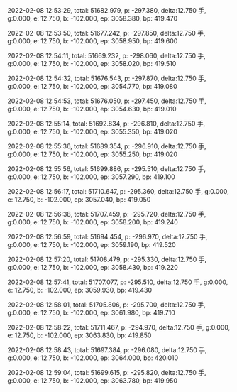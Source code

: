 2022-02-08 12:53:29, total: 51682.979, p: -297.380, delta:12.750 手, g:0.000, e: 12.750, b: -102.000, ep: 3058.380, bp: 419.470

2022-02-08 12:53:50, total: 51677.242, p: -297.850, delta:12.750 手, g:0.000, e: 12.750, b: -102.000, ep: 3058.950, bp: 419.600

2022-02-08 12:54:11, total: 51669.232, p: -298.060, delta:12.750 手, g:0.000, e: 12.750, b: -102.000, ep: 3058.020, bp: 419.510

2022-02-08 12:54:32, total: 51676.543, p: -297.870, delta:12.750 手, g:0.000, e: 12.750, b: -102.000, ep: 3054.770, bp: 419.080

2022-02-08 12:54:53, total: 51676.050, p: -297.450, delta:12.750 手, g:0.000, e: 12.750, b: -102.000, ep: 3054.630, bp: 419.010

2022-02-08 12:55:14, total: 51692.834, p: -296.810, delta:12.750 手, g:0.000, e: 12.750, b: -102.000, ep: 3055.350, bp: 419.020

2022-02-08 12:55:36, total: 51689.354, p: -296.910, delta:12.750 手, g:0.000, e: 12.750, b: -102.000, ep: 3055.250, bp: 419.020

2022-02-08 12:55:56, total: 51699.886, p: -295.510, delta:12.750 手, g:0.000, e: 12.750, b: -102.000, ep: 3057.290, bp: 419.100

2022-02-08 12:56:17, total: 51710.647, p: -295.360, delta:12.750 手, g:0.000, e: 12.750, b: -102.000, ep: 3057.040, bp: 419.050

2022-02-08 12:56:38, total: 51707.459, p: -295.720, delta:12.750 手, g:0.000, e: 12.750, b: -102.000, ep: 3058.200, bp: 419.240

2022-02-08 12:56:59, total: 51694.454, p: -296.970, delta:12.750 手, g:0.000, e: 12.750, b: -102.000, ep: 3059.190, bp: 419.520

2022-02-08 12:57:20, total: 51708.479, p: -295.330, delta:12.750 手, g:0.000, e: 12.750, b: -102.000, ep: 3058.430, bp: 419.220

2022-02-08 12:57:41, total: 51707.077, p: -295.510, delta:12.750 手, g:0.000, e: 12.750, b: -102.000, ep: 3059.930, bp: 419.430

2022-02-08 12:58:01, total: 51705.806, p: -295.700, delta:12.750 手, g:0.000, e: 12.750, b: -102.000, ep: 3061.980, bp: 419.710

2022-02-08 12:58:22, total: 51711.467, p: -294.970, delta:12.750 手, g:0.000, e: 12.750, b: -102.000, ep: 3063.830, bp: 419.850

2022-02-08 12:58:43, total: 51697.384, p: -296.080, delta:12.750 手, g:0.000, e: 12.750, b: -102.000, ep: 3064.000, bp: 420.010

2022-02-08 12:59:04, total: 51699.615, p: -295.820, delta:12.750 手, g:0.000, e: 12.750, b: -102.000, ep: 3063.780, bp: 419.950